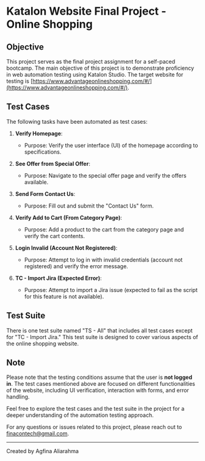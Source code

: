 # Katalon Website Final Project - Online Shopping

## Objective

This project serves as the final project assignment for a self-paced bootcamp. The main objective of this project is to demonstrate proficiency in web automation testing using Katalon Studio. The target website for testing is [https://www.advantageonlineshopping.com/#/](https://www.advantageonlineshopping.com/#/).

## Test Cases

The following tasks have been automated as test cases:

1. **Verify Homepage**:
   - Purpose: Verify the user interface (UI) of the homepage according to specifications.

2. **See Offer from Special Offer**:
   - Purpose: Navigate to the special offer page and verify the offers available.

3. **Send Form Contact Us**:
   - Purpose: Fill out and submit the "Contact Us" form.

4. **Verify Add to Cart (From Category Page)**:
   - Purpose: Add a product to the cart from the category page and verify the cart contents.

5. **Login Invalid (Account Not Registered)**:
   - Purpose: Attempt to log in with invalid credentials (account not registered) and verify the error message.

6. **TC - Import Jira (Expected Error)**:
   - Purpose: Attempt to import a Jira issue (expected to fail as the script for this feature is not available).

## Test Suite

There is one test suite named "TS - All" that includes all test cases except for "TC - Import Jira." This test suite is designed to cover various aspects of the online shopping website.

## Note

Please note that the testing conditions assume that the user is **not logged in**. The test cases mentioned above are focused on different functionalities of the website, including UI verification, interaction with forms, and error handling.

Feel free to explore the test cases and the test suite in the project for a deeper understanding of the automation testing approach.

For any questions or issues related to this project, please reach out to finacontech@gmail.com.

---

Created by Agfina Aliarahma
